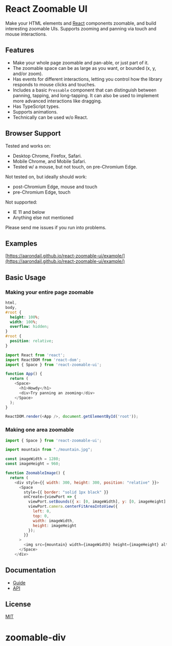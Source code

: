 # React Zoomable UI

Make your HTML elements and [React](https://reactjs.com) components zoomable, and build interesting zoomable UIs. Supports zooming and panning via touch and mouse interactions.

## Features

- Make your whole page zoomable and pan-able, or just part of it.
- The zoomable space can be as large as you want, or bounded (x, y, and/or zoom).
- Has events for different interactions, letting you control how the library responds to mouse clicks and touches.
- Includes a basic `Pressable` component that can distinguish between panning, tapping, and long-tapping. It can also be used to implement more advanced interactions like dragging.
- Has TypeScript types.
- Supports animations.
- Technically can be used w/o React.

## Browser Support

Tested and works on:

- Desktop Chrome, Firefox, Safari.
- Mobile Chrome, and Mobile Safari.
- Tested w/ a mouse, but not touch, on pre-Chromium Edge.

Not tested on, but ideally should work:

- post-Chromium Edge, mouse and touch
- pre-Chromium Edge, touch

Not supported:

- IE 11 and below
- Anything else not mentioned

Please send me issues if you run into problems.

## Examples

[https://aarondail.github.io/react-zoomable-ui/example/](https://aarondail.github.io/react-zoomable-ui/example/)

## Basic Usage

### Making your entire page zoomable

```css
html,
body,
#root {
  height: 100%;
  width: 100%;
  overflow: hidden;
}
#root {
  position: relative;
}
```

```javascript
import React from 'react';
import ReactDOM from 'react-dom';
import { Space } from 'react-zoomable-ui';

function App() {
  return (
    <Space>
      <h1>Howdy</h1>
      <div>Try panning an zooming</div>
    </Space>
  );
}

ReactDOM.render(<App />, document.getElementById('root'));
```

### Making one area zoomable

```javascript
import { Space } from 'react-zoomable-ui';

import mountain from "./mountain.jpg";

const imageWidth = 1280;
const imageHeight = 960;

function ZoomableImage() {
  return (
    <div style={{ width: 300, height: 300, position: "relative" }}>
      <Space
        style={{ border: "solid 1px black" }}
        onCreate={viewPort => {
          viewPort.setBounds({ x: [0, imageWidth], y: [0, imageHeight] });
          viewPort.camera.centerFitAreaIntoView({
            left: 0,
            top: 0,
            width: imageWidth,
            height: imageHeight
          });
        }}
      >
        <img src={mountain} width={imageWidth} height={imageHeight} alt="A Mountain" />
      </Space>
    </div>
```

## Documentation

- [Guide](docs/Guide.md)
- [API](docs/api/API.md)

## License

[MIT](LICENSE)
# zoomable-div
